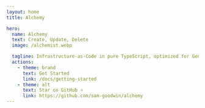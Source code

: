 ```yaml
---
layout: home
title: Alchemy

hero:
  name: Alchemy
  text: Create, Update, Delete
  image: /alchemist.webp

  tagline: Infrastructure-as-Code in pure TypeScript, optimized for Gen-AI
  actions:
    - theme: brand
      text: Get Started
      link: /docs/getting-started
    - theme: alt
      text: Star on GitHub ⭐️
      link: https://github.com/sam-goodwin/alchemy
---
```

